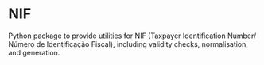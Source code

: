 # NIF

Python package to provide utilities for NIF (Taxpayer Identification Number/ Número de Identificação Fiscal), including validity checks, normalisation, and generation.

